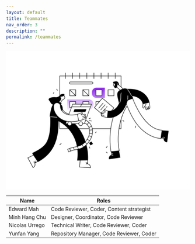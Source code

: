 ```yaml
---
layout: default
title: Teammates
nav_order: 3
description: ""
permalink: /teammates
---
```

![teammates-img.webp](teammates-img.webp)


Name | Roles
--|--
Edward Mah | Code Reviewer, Coder, Content strategist
Minh Hang Chu | Designer, Coordinator, Code Reviewer
Nicolas Urrego | Technical Writer, Code Reviewer, Coder
Yunfan Yang | Repository Manager, Code Reviewer, Coder